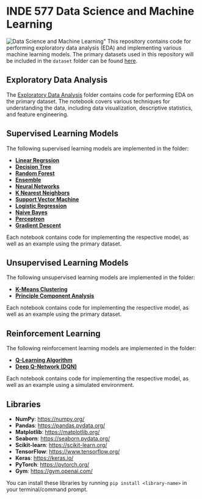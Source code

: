 
# INDE 577 Data Science and Machine Learning
![Data Science and Machine Learning](https://svitla.com/uploads/0/1304-ds_ml.jpg?1544615106)" 
This repository contains code for performing exploratory data analysis (EDA) and implementing various machine learning models. The primary datasets used in this repository will be included in the `dataset` folder can be found [here](https://github.com/yp1300/INDE577/tree/main/Dataset).

## Exploratory Data Analysis

The [Exploratory Data Analysis](https://github.com/yp1300/INDE577/tree/main/Exploratory%20Data%20Analysis) folder contains code for performing EDA on the primary dataset. The notebook covers various techniques for understanding the data, including data visualization, descriptive statistics, and feature engineering.

## Supervised Learning Models

The following supervised learning models are implemented in the folder:

- [**Linear Regrssion**](https://github.com/yp1300/INDE577/tree/main/1.%20Supervised%20Machine%20Learning/1-%20Linear%20Regression)
- [**Decision Tree**](https://github.com/yp1300/INDE577/tree/main/1.%20Supervised%20Machine%20Learning/2-%20Decision%20Tree) 
- [**Random Forest**](https://github.com/yp1300/INDE577/tree/main/1.%20Supervised%20Machine%20Learning/3-%20Random%20Forest)
- [**Ensemble**](https://github.com/yp1300/INDE577/tree/main/1.%20Supervised%20Machine%20Learning/4-%20Ensemble)
- [**Neural Networks**](https://github.com/yp1300/INDE577/tree/main/1.%20Supervised%20Machine%20Learning/5-%20Neural%20Network)
- [**K Nearest Neighbors**](https://github.com/yp1300/INDE577/tree/main/1.%20Supervised%20Machine%20Learning/6-%20KNN)
- [**Support Vector Machine**](https://github.com/yp1300/INDE577/tree/main/1.%20Supervised%20Machine%20Learning/7-%20Support%20Vector%20Machine)
- [**Logistic Regression**](https://github.com/yp1300/INDE577/tree/main/1.%20Supervised%20Machine%20Learning/8-%20Logistic%20Regression)
- [**Naive Bayes**](https://github.com/yp1300/INDE577/tree/main/1.%20Supervised%20Machine%20Learning/9-%20Naive%20Bayes)
- [**Perceptron**](https://github.com/yp1300/INDE577/tree/main/1.%20Supervised%20Machine%20Learning/10-%20Perceptron)
- [**Gradient Descent**](https://github.com/yp1300/INDE577/tree/main/1.%20Supervised%20Machine%20Learning/11-%20Gradient%20Descent)

Each notebook contains code for implementing the respective model, as well as an example using the primary dataset.

## Unsupervised Learning Models

The following unsupervised learning models are implemented in the folder:

- [**K-Means Clustering**](https://github.com/yp1300/INDE577/tree/main/2.%20Unsupervised%20Learning/2-%20K%20Means%20Clustering)
- [**Principle Component Analysis**](https://github.com/yp1300/INDE577/tree/main/2.%20Unsupervised%20Learning/1-%20PCA)

Each notebook contains code for implementing the respective model, as well as an example using the primary dataset.

## Reinforcement Learning

The following reinforcement learning models are implemented in the folder:

- [**Q-Learning Algorithm**](https://github.com/yp1300/INDE577/tree/main/3.%20Reinforcement%20Learning/1-%20Q%20Learning)
- [**Deep Q-Network (DQN)**](https://github.com/yp1300/INDE577/tree/main/3.%20Reinforcement%20Learning/2-%20DQN)

Each notebook contains code for implementing the respective model, as well as an example using a simulated environment.

## Libraries

- **NumPy**: https://numpy.org/
- **Pandas**: https://pandas.pydata.org/
- **Matplotlib**: https://matplotlib.org/
- **Seaborn**: https://seaborn.pydata.org/
- **Scikit-learn**: https://scikit-learn.org/
- **TensorFlow**: https://www.tensorflow.org/
- **Keras**: https://keras.io/
- **PyTorch**: https://pytorch.org/
- **Gym**: https://gym.openai.com/

You can install these libraries by running `pip install <library-name>` in your terminal/command prompt.

